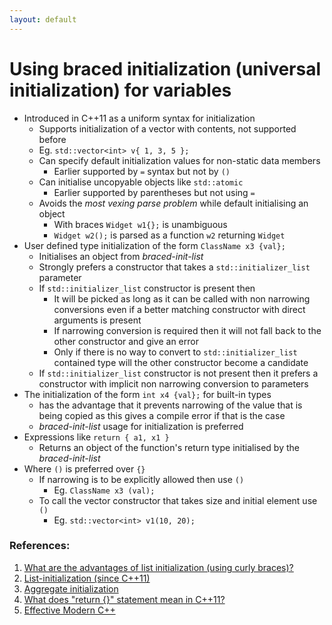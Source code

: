 ```yaml
---
layout: default
---
```

# Using braced initialization (universal initialization) for variables
- Introduced in C++11 as a uniform syntax for initialization
  - Supports initialization of a vector with contents, not supported before
  - Eg. `std::vector<int> v{ 1, 3, 5 };`
  - Can specify default initialization values for non-static data members
    - Earlier supported by `=` syntax but not by `()`
  - Can initialise uncopyable objects like `std::atomic`
    - Earlier supported by parentheses but not using `=`
  - Avoids the _most vexing parse problem_ while default initialising an object
    - With braces `Widget w1{};` is unambiguous
    - `Widget w2();` is parsed as a function `w2` returning `Widget`
- User defined type initialization of the form `ClassName x3 {val};`
  - Initialises an object from _braced-init-list_
  - Strongly prefers a constructor that takes a `std::initializer_list` parameter
  - If `std::initializer_list` constructor is present then 
    - It will be picked as long as it can be called with non narrowing conversions even if a better matching constructor with direct arguments is present
    - If narrowing conversion is required then it will not fall back to the other constructor and give an error
    - Only if there is no way to convert to `std::initializer_list` contained type will the other constructor become a candidate
  - If `std::initializer_list` constructor is not present then it prefers a constructor with implicit non narrowing conversion to parameters
- The initialization of the form `int x4 {val};` for built-in types
  - has the advantage that it prevents narrowing of the value that is being copied as this gives a compile error if that is the case
  - _braced-init-list_ usage for initialization is preferred
- Expressions like `return { a1, x1 }`
  - Returns an object of the function's return type initialised by the _braced-init-list_
- Where `()` is preferred over `{}`
  - If narrowing is to be explicitly allowed then use `()`
    - Eg. `ClassName x3 (val);`
  - To call the vector constructor that takes size and initial element use `()`
    - Eg. `std::vector<int> v1(10, 20);`


### References:

1. [What are the advantages of list initialization (using curly braces)?](https://stackoverflow.com/a/18222927/2130670)
1. [List-initialization (since C++11)](https://en.cppreference.com/w/cpp/language/list_initialization)
1. [Aggregate initialization](https://en.cppreference.com/w/cpp/language/aggregate_initialization)
1. [What does "return {}" statement mean in C++11?](https://stackoverflow.com/questions/39487065/what-does-return-statement-mean-in-c11)
1. [Effective Modern C++](https://moodle.ufsc.br/pluginfile.php/2377667/mod_resource/content/0/Effective_Modern_C__.pdf)
